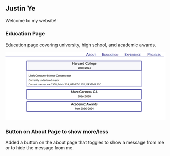 ## Justin Ye

Welcome to my website!

### Education Page

Education page covering university, high school, and academic awards.

![Education Page](https://github.com/Someone-1243/HCS-Workshop-1/blob/master/src/assets/screenshots/education.PNG)

### Button on About Page to show more/less

Added a button on the about page that toggles to show a message from me or to hide the message from me.


